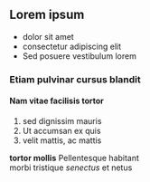 ## Lorem ipsum
* dolor sit amet
* consectetur adipiscing elit
* Sed posuere vestibulum lorem
### Etiam pulvinar cursus blandit

#### Nam vitae facilisis tortor
1. sed dignissim mauris
2. Ut accumsan ex quis
3. velit mattis, ac mattis

**tortor mollis** Pellentesque habitant  
morbi tristique _senectus_ et netus